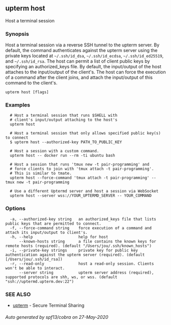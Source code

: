 ## upterm host

Host a terminal session

### Synopsis

Host a terminal session via a reverse SSH tunnel to the upterm server. By default, the command authenticates against the upterm server using the private keys located at `~/.ssh/id_dsa`, `~/.ssh/id_ecdsa`, `~/.ssh/id_ed25519`, and `~/.ssh/id_rsa`. The host can permit a list of client public keys by specifying an authorized_keys file. By default, the input/output of the host attaches to the input/output of the client's. The host can force the execution of a command after the client joins, and attach the input/output of this command to the client's.

```
upterm host [flags]
```

### Examples

```
  # Host a terminal session that runs $SHELL with
  # client's input/output attaching to the host's
  upterm host

  # Host a terminal session that only allows specified public key(s) to connect
  $ upterm host --authorized-key PATH_TO_PUBLIC_KEY

  # Host a session with a custom command.
  upterm host -- docker run --rm -ti ubuntu bash

  # Host a session that runs 'tmux new -t pair-programming' and
  # force clients to join with 'tmux attach -t pair-programming'.
  # This is similar to tmate.
  upterm host --force-command 'tmux attach -t pair-programming' -- tmux new -t pair-programming

  # Use a different Uptermd server and host a session via WebSocket
  upterm host --server wss://YOUR_UPTERMD_SERVER -- YOUR_COMMAND
```

### Options

```
  -a, --authorized-key string   an authorized_keys file that lists public keys that are permitted to connect.
  -f, --force-command string    force execution of a command and attach its input/output to client's.
  -h, --help                    help for host
      --known-hosts string      a file contains the known keys for remote hosts (required). (default "/Users/jou/.ssh/known_hosts")
  -i, --private-key strings     private key for public key authentication against the upterm server (required). (default [/Users/jou/.ssh/id_rsa])
  -r, --read-only               host a read-only session. Clients won't be able to interact.
      --server string           upterm server address (required), supported protocols are shh, ws, or wss. (default "ssh://uptermd.upterm.dev:22")
```

### SEE ALSO

* [upterm](upterm.md)	 - Secure Terminal Sharing

###### Auto generated by spf13/cobra on 27-May-2020
